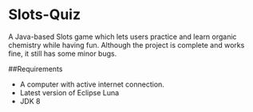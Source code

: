 # Slots-Quiz
A Java-based Slots game which lets users practice and learn organic chemistry while having fun. Although the project is complete and works fine, it still has some minor bugs.

##Requirements
- A computer with active internet connection.
- Latest version of Eclipse Luna
- JDK 8


